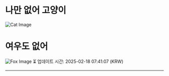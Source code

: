 
# 나만 없어 고양이

![Cat Image](https://cdn2.thecatapi.com/images/MTc3MzI4OA.jpg)

# 여우도 없어
![Fox Image](https://randomfox.ca/images/80.jpg)
⏳ 업데이트 시간: 2025-02-18 07:41:07 (KRW)

---
